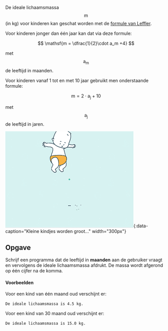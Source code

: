 De ideale lichaamsmassa $$\mathsf{m}$$ (in kg) voor kinderen kan geschat worden met de <a href="https://en.wikipedia.org/wiki/Human_body_weight#cite_note-Ped09-1">formule van Leffler</a>.

Voor kinderen jonger dan één jaar kan dat via deze formule:

$$
\mathsf{m = \dfrac{1}{2}\cdot a_m +4}
$$

met $$\mathsf{a_m}$$ de leeftijd in maanden.

Voor kinderen vanaf 1 tot en met 10 jaar gebruikt men onderstaande formule:

$$
\mathsf{m = 2 \cdot a_j+10}
$$

met $$\mathsf{a_j}$$ de leeftijd in jaren.

![Kleine kindjes worden groot...](media/growing_up.gif "Kleine kindjes worden groot..."){:data-caption="Kleine kindjes worden groot..." width="300px"}

## Opgave
Schrijf een programma dat de leeftijd in **maanden** aan de gebruiker vraagt en vervolgens de ideale lichaamsmassa afdrukt. De massa wordt afgerond op één cijfer na de komma.

#### Voorbeelden
Voor een kind van één maand oud verschijnt er:
```
De ideale lichaamsmassa is 4.5 kg.
```

Voor een kind van 30 maand oud verschijnt er:
```
De ideale lichaamsmassa is 15.0 kg.
```
